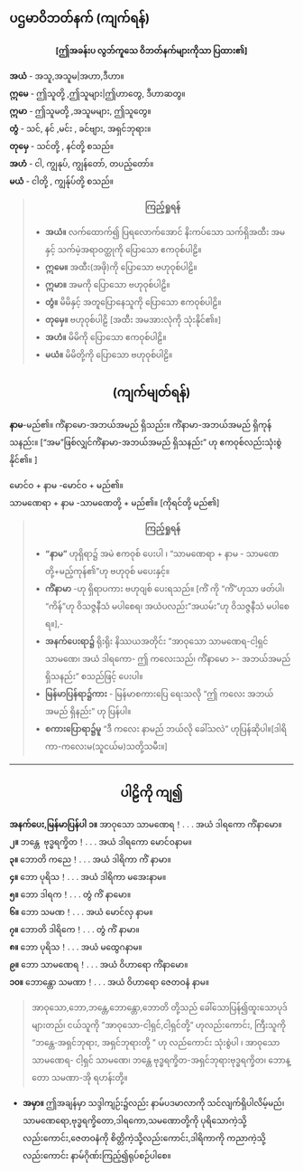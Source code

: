 
## ပဌမာဝိဘတ်နက် (ကျက်ရန်)
**<center>[ဤအခန်းပ လွဘ်ကူသေ ဝိဘတ်နက်များကိုသာ ပြထား၏]</center>**

 **အယံ** - အသူ,အသူမ|အဟာ,ဒီဟာ။<br>**ဣ‌မေ** - ဤသူတို့ ,ဤသူများ|ဤဟာတွေ, ဒီဟာဆတွ။<br>**ဣမာ** - ဤသူမတို့ ,အသူမများ, ဤသူတွေ။<br>**တွံ** - သင်, နင် ,မင်း , ခင်ဗျား, အရှင်ဘုရား။<br>**တုမှေ** - သင်တို့ , နင်တို့ စသည်။<br>**အဟံ** - ငါ, ကျွနုပ်, ကျွန်တော်, တပည့်တော်။<br>**မယံ** - ငါတို့ , ကျွန်ုပ်တို့ စသည်။


>**<center>ကြည့်ရှုရန်</center>**
>- **အယံ။** လက်ထောက်၍ ပြရလောက်အောင် နိးကပ်သော သက်ရှိအထီး အမနှင့် သက်မဲ့အရာဝတ္ထုကို ပြောသော ဧကဝုစ်ပါဠိ။
>- **ဣမေ။** အထီး(အဖို)ကို ပြောသော ဗဟုဝုစ်ပါဠိ။
>- **ဣမာ။** အမကို ပြောသော ဗဟုဝုစ်ပါဠိ။
>- **တွံ။** မိမိနှင့် အတူပြောနေသူကို ပြောသော ဧကဝုစ်ပါဠိ။
>- **တုမှေ။** ဗဟုဝုစ်ပါဠိ [အထီး အမအားလုံကို သုံးနိုင်၏။]
>- **အဟံ။** မိမိကို ပြောသော ဧကဝုစ်ပါဠိ။
>- **မယံ။** မိမိတို့ကို ပြောသော ဗဟုဝုစ်ပါဠိ။

## <center>(ကျက်မျတ်ရန်)</center>
**နာမ**-မည်၏။ ကိံနာမော-အဘယ်အမည် ရှိသည်း။ ကိံနာမာ-အဘယ်အမည် ရှိကုန်သနည်း။ [“အမ”ဖြစ်လျှင်ကိံနာမာ-အဘယ်အမည်  ရှိသနည်း”  ဟု  ဧကဝုစ်လည်းသုံးစွဲနိုင်၏။ ]

မောင်ဝ + နာမ -မောင်ဝ + မည်၏။<br>သာမဏေရာ + နာမ -သာမဏေတို့ + မည်၏။ [ကိုရင်တို့ မည်၏]


>**<center>ကြည့်ရှုရန်</center>**
>
>- **“နာမ”** ဟုရှိရာ၌ အမဲ ဧကဝုစ် ပေးပါ ၊ “သာမဏေရာ + နာမ - သာမဏေတို့+မည့်ကုန်၏”ဟု ဗဟုဝုစ် မပေးနှင့်။
>- **ကိံနာမာ** -ဟု ရှိရာပကား ဗဟုဝျစ် ပေးရသည်။ [ကိံ ကို “ကိံ”ဟုသာ ဖတ်ပါ၊ “ကိန်”ဟု ဝိသဇ္ဇနီသံ မပါစေရ၊ အယံပလည်း”အယမ်း”ဟု ဝိသဇ္ဇနီသံ မပါစေရ။],- 
>- **အနက်ပေးရာ၌**  ရိုးရိုး နိဿယအတိုင်း ”အာဝုသော သာမဏေရ-ငါ့ရှင် သာမဏေ၊ အယံ ဒါရကော- ဤ ကလေးသည်၊ ကိံနာမော >- အဘယ်အမည် ရှိသနည်း” စသည်ဖြင့် ပေးပါ။
>- **မြန်မာပြန်ရာ၌ကား** - မြန်မာစကားပြေ ရေးသလို “ဤ  ကလေး အဘယ်အမည် ရှိနည်း” ဟု ပြန်ပါ။
>- **စကားပြောရာ၌မူ** “ဒီ ကလေး နာမည် ဘယ်လို ခေါ်သလဲ” ဟုပြန်ဆိုပါ။[ဒါရိကာ-ကလေးမ(သူငယ်မ)သတို့သမီး။]

---

## <center>ပါဠိကို ကျ၍</center>
**အနက်ပေး,မြန်မာပြန်ပါ**
**၁။** အာဝုသော သာမဏေရ！. . . အယံ ဒါရ‌ကော ကိံနာမော။<br>**၂။** ဘန္တေ ‌ ဗုဒ္ဓရက္ခိတ！. . . အယံ ဒါရကော မောင်ဝနာမ။<br>**၃။** ဘောတိ ကညေ！. . . အယံ ဒါရိကာ ကိံ နာမာ။<br>**၄။** ဘော ပုရိသ！. . . အယံ ဒါရိကာ မအေးနာမ။<br>**၅။** ဘော ဒါရက！. . . တွံ ကိံ နာမော။<br>**၆။** ဘော သမဏ！. . . အယံ မောင်လှ နာမ။<br>**၇။** ဘောတိ ဒါရိကေ！. . . တွံ ကိံ နာမာ။<br>**၈။** ဘော ပုရိသ！. . . အယံ မထွေဂနာမ။<br>**၉။** ဘော သာမဏေရ！. . . အယံ ဝိဟာရော ကိံနာမော။<br>**၁၀။** ဘောန္တော သမဏာ！. . . အယံ ဝိဟာရော ဇေတဝနံ နာမ။

>အာဝုသော,ဘော,ဘန္တေ,ဘောန္တော,ဘောတိ တို့သည် ခေါ်သောပြန်၍ထူးသောပုဒ်များတည်၊ ငယ်သူကို ”အာဝုသော-ငါ့ရှင်,ငါ့ရှင်တို့” ဟုလည်းကောင်း, ကြီးသူကို “ဘန္တေ-အရှင်ဘုရား, အရှင်ဘုရားတို့ ” ဟု လည်ကောင်း သုံးစွဲပါ ၊ အာဝုသော သာမဏေရ- ငါ့ရှင် သာမဏေ၊ ဘန္တေ  ဗုဒ္ဓရက္ခိတ-အရှင်ဘုရားဗုဒ္ဓရက္ခိတ၊ ဘောန္တော သမဏာ-အို ရဟန်းတို့။
- **အမှာ။** ဤအချန်မှာ သဒ္ဒါကျဉ်း၌လည်း နာမ်ပဒမာလာကို သင်လျက်ရှိပါလိမ့်မည်၊ သာမဏေရော,ဗုဒ္ဓရက္ခိတော,ဒါရကော,သမဏောတို့ကို ပုရိသောကဲ့သို့လည်းကောင်း,ဇေတဝနံကို စိတ္တိကဲ့သို့လည်းကောင်း,ဒါရိကာကို ကညာကဲ့သို့လည်းကောင်း နာမ်ဂိုဏ်းကြည့်၍ရုပ်စဉ်ပါစေ။